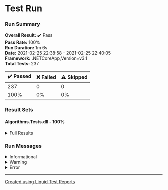 ﻿
# Test Run
### Run Summary

<p>
<strong>Overall Result:</strong> ✔️ Pass <br />
<strong>Pass Rate:</strong> 100% <br />
<strong>Run Duration:</strong> 1m 6s  <br />
<strong>Date:</strong> 2021-02-25 22:38:58 - 2021-02-25 22:40:05 <br />
<strong>Framework:</strong> .NETCoreApp,Version=v3.1 <br />
<strong>Total Tests:</strong> 237 <br />
</p>

<table>
<thead>
<tr>
<th>✔️ Passed</th>
<th>❌ Failed</th>
<th>⚠️ Skipped</th>
</tr>
</thead>
<tbody>
<tr>
<td>237</td>
<td>0</td>
<td>0</td>
</tr>
<tr>
<td>100%</td>
<td>0%</td>
<td>0%</td>
</tr>
</tbody>
</table>

### Result Sets
#### Algorithms.Tests.dll - 100%
<details>
<summary>Full Results</summary>
<table>
<thead>
<tr>
<th>Result</th>
<th>Test</th>
<th>Duration</th>
</tr>
</thead>
<tr>
<td> ✔️ Passed </td>
<td>Insert</td>
<td>9ms</td>
</tr>
<tr>
<td> ✔️ Passed </td>
<td>Insert</td>
<td>5ms</td>
</tr>
<tr>
<td> ✔️ Passed </td>
<td>Find</td>
<td>1ms</td>
</tr>
<tr>
<td> ✔️ Passed </td>
<td>Find</td>
<td>< 1ms</td>
</tr>
<tr>
<td> ✔️ Passed </td>
<td>Find</td>
<td>< 1ms</td>
</tr>
<tr>
<td> ✔️ Passed </td>
<td>Find</td>
<td>< 1ms</td>
</tr>
<tr>
<td> ✔️ Passed </td>
<td>Find</td>
<td>< 1ms</td>
</tr>
<tr>
<td> ✔️ Passed </td>
<td>Find</td>
<td>< 1ms</td>
</tr>
<tr>
<td> ✔️ Passed </td>
<td>Find</td>
<td>< 1ms</td>
</tr>
<tr>
<td> ✔️ Passed </td>
<td>Export_PreOrder</td>
<td>4ms</td>
</tr>
<tr>
<td> ✔️ Passed </td>
<td>Export_PreOrder</td>
<td>4ms</td>
</tr>
<tr>
<td> ✔️ Passed </td>
<td>Export_InOrder</td>
<td>2ms</td>
</tr>
<tr>
<td> ✔️ Passed </td>
<td>Export_InOrder</td>
<td>2ms</td>
</tr>
<tr>
<td> ✔️ Passed </td>
<td>Export_PostOrder</td>
<td>2ms</td>
</tr>
<tr>
<td> ✔️ Passed </td>
<td>Export_PostOrder</td>
<td>2ms</td>
</tr>
<tr>
<td> ✔️ Passed </td>
<td>Remove</td>
<td>1ms</td>
</tr>
<tr>
<td> ✔️ Passed </td>
<td>Remove</td>
<td>< 1ms</td>
</tr>
<tr>
<td> ✔️ Passed </td>
<td>Remove</td>
<td>< 1ms</td>
</tr>
<tr>
<td> ✔️ Passed </td>
<td>Remove</td>
<td>< 1ms</td>
</tr>
<tr>
<td> ✔️ Passed </td>
<td>Remove</td>
<td>< 1ms</td>
</tr>
<tr>
<td> ✔️ Passed </td>
<td>Remove</td>
<td>< 1ms</td>
</tr>
<tr>
<td> ✔️ Passed </td>
<td>Remove</td>
<td>< 1ms</td>
</tr>
<tr>
<td> ✔️ Passed </td>
<td>Remove</td>
<td>< 1ms</td>
</tr>
<tr>
<td> ✔️ Passed </td>
<td>Remove</td>
<td>< 1ms</td>
</tr>
<tr>
<td> ✔️ Passed </td>
<td>Remove</td>
<td>< 1ms</td>
</tr>
<tr>
<td> ✔️ Passed </td>
<td>Push</td>
<td>< 1ms</td>
</tr>
<tr>
<td> ✔️ Passed </td>
<td>Push</td>
<td>< 1ms</td>
</tr>
<tr>
<td> ✔️ Passed </td>
<td>Pop</td>
<td>< 1ms</td>
</tr>
<tr>
<td> ✔️ Passed </td>
<td>Pop</td>
<td>< 1ms</td>
</tr>
<tr>
<td> ✔️ Passed </td>
<td>Pop_Empty</td>
<td>1ms</td>
</tr>
<tr>
<td> ✔️ Passed </td>
<td>Pop_N</td>
<td>1ms</td>
</tr>
<tr>
<td> ✔️ Passed </td>
<td>Pop_N</td>
<td>1ms</td>
</tr>
<tr>
<td> ✔️ Passed </td>
<td>Push</td>
<td>< 1ms</td>
</tr>
<tr>
<td> ✔️ Passed </td>
<td>Push</td>
<td>< 1ms</td>
</tr>
<tr>
<td> ✔️ Passed </td>
<td>Pop</td>
<td>< 1ms</td>
</tr>
<tr>
<td> ✔️ Passed </td>
<td>Pop</td>
<td>< 1ms</td>
</tr>
<tr>
<td> ✔️ Passed </td>
<td>Pop_Empty</td>
<td>< 1ms</td>
</tr>
<tr>
<td> ✔️ Passed </td>
<td>Pop_N</td>
<td>< 1ms</td>
</tr>
<tr>
<td> ✔️ Passed </td>
<td>Pop_N</td>
<td>< 1ms</td>
</tr>
<tr>
<td> ✔️ Passed </td>
<td>Push</td>
<td>< 1ms</td>
</tr>
<tr>
<td> ✔️ Passed </td>
<td>Push</td>
<td>< 1ms</td>
</tr>
<tr>
<td> ✔️ Passed </td>
<td>Push_Oversized</td>
<td>< 1ms</td>
</tr>
<tr>
<td> ✔️ Passed </td>
<td>Push_Oversized</td>
<td>< 1ms</td>
</tr>
<tr>
<td> ✔️ Passed </td>
<td>Pop</td>
<td>< 1ms</td>
</tr>
<tr>
<td> ✔️ Passed </td>
<td>Pop</td>
<td>< 1ms</td>
</tr>
<tr>
<td> ✔️ Passed </td>
<td>Pop_Empty</td>
<td>< 1ms</td>
</tr>
<tr>
<td> ✔️ Passed </td>
<td>SortWithXOR</td>
<td>< 1ms</td>
</tr>
<tr>
<td> ✔️ Passed </td>
<td>SortWithXOR</td>
<td>< 1ms</td>
</tr>
<tr>
<td> ✔️ Passed </td>
<td>SortWithAuxVar</td>
<td>< 1ms</td>
</tr>
<tr>
<td> ✔️ Passed </td>
<td>SortWithAuxVar</td>
<td>< 1ms</td>
</tr>
<tr>
<td> ✔️ Passed </td>
<td>CompareMethods</td>
<td>< 1ms</td>
</tr>
<tr>
<td> ✔️ Passed </td>
<td>CompareMethods</td>
<td>< 1ms</td>
</tr>
<tr>
<td> ✔️ Passed </td>
<td>HeapSort</td>
<td>1s 439ms</td>
</tr>
<tr>
<td> ✔️ Passed </td>
<td>HeapSort</td>
<td>< 1ms</td>
</tr>
<tr>
<td> ✔️ Passed </td>
<td>HeapSort</td>
<td>< 1ms</td>
</tr>
<tr>
<td> ✔️ Passed </td>
<td>HeapSort</td>
<td>< 1ms</td>
</tr>
<tr>
<td> ✔️ Passed </td>
<td>HeapSort</td>
<td>< 1ms</td>
</tr>
<tr>
<td> ✔️ Passed </td>
<td>HeapSort</td>
<td>5ms</td>
</tr>
<tr>
<td> ✔️ Passed </td>
<td>HeapSort</td>
<td>65ms</td>
</tr>
<tr>
<td> ✔️ Passed </td>
<td>HeapSort</td>
<td>762ms</td>
</tr>
<tr>
<td> ✔️ Passed </td>
<td>SortWithXOR</td>
<td>10s 607ms</td>
</tr>
<tr>
<td> ✔️ Passed </td>
<td>SortWithXOR</td>
<td>10s 606ms</td>
</tr>
<tr>
<td> ✔️ Passed </td>
<td>SortWithAuxVar</td>
<td>10s 580ms</td>
</tr>
<tr>
<td> ✔️ Passed </td>
<td>SortWithAuxVar</td>
<td>10s 579ms</td>
</tr>
<tr>
<td> ✔️ Passed </td>
<td>CompareMethods</td>
<td>10s 632ms</td>
</tr>
<tr>
<td> ✔️ Passed </td>
<td>CompareMethods</td>
<td>10s 632ms</td>
</tr>
<tr>
<td> ✔️ Passed </td>
<td>SortWithXOR</td>
<td>10s 596ms</td>
</tr>
<tr>
<td> ✔️ Passed </td>
<td>SortWithXOR</td>
<td>10s 596ms</td>
</tr>
<tr>
<td> ✔️ Passed </td>
<td>SortWithAuxVar</td>
<td>10s 555ms</td>
</tr>
<tr>
<td> ✔️ Passed </td>
<td>SortWithAuxVar</td>
<td>10s 555ms</td>
</tr>
<tr>
<td> ✔️ Passed </td>
<td>CompareMethods</td>
<td>10s 555ms</td>
</tr>
<tr>
<td> ✔️ Passed </td>
<td>CompareMethods</td>
<td>10s 555ms</td>
</tr>
<tr>
<td> ✔️ Passed </td>
<td>SortWithXOR</td>
<td>< 1ms</td>
</tr>
<tr>
<td> ✔️ Passed </td>
<td>SortWithXOR</td>
<td>< 1ms</td>
</tr>
<tr>
<td> ✔️ Passed </td>
<td>SortWithAuxVar</td>
<td>< 1ms</td>
</tr>
<tr>
<td> ✔️ Passed </td>
<td>SortWithAuxVar</td>
<td>< 1ms</td>
</tr>
<tr>
<td> ✔️ Passed </td>
<td>CompareMethods</td>
<td>< 1ms</td>
</tr>
<tr>
<td> ✔️ Passed </td>
<td>CompareMethods</td>
<td>< 1ms</td>
</tr>
<tr>
<td> ✔️ Passed </td>
<td>Search</td>
<td>< 1ms</td>
</tr>
<tr>
<td> ✔️ Passed </td>
<td>Search</td>
<td>< 1ms</td>
</tr>
<tr>
<td> ✔️ Passed </td>
<td>Search</td>
<td>< 1ms</td>
</tr>
<tr>
<td> ✔️ Passed </td>
<td>Search</td>
<td>< 1ms</td>
</tr>
<tr>
<td> ✔️ Passed </td>
<td>Search</td>
<td>< 1ms</td>
</tr>
<tr>
<td> ✔️ Passed </td>
<td>Search</td>
<td>< 1ms</td>
</tr>
<tr>
<td> ✔️ Passed </td>
<td>Search</td>
<td>< 1ms</td>
</tr>
<tr>
<td> ✔️ Passed </td>
<td>Search</td>
<td>< 1ms</td>
</tr>
<tr>
<td> ✔️ Passed </td>
<td>Push</td>
<td>< 1ms</td>
</tr>
<tr>
<td> ✔️ Passed </td>
<td>Push</td>
<td>< 1ms</td>
</tr>
<tr>
<td> ✔️ Passed </td>
<td>Pop</td>
<td>< 1ms</td>
</tr>
<tr>
<td> ✔️ Passed </td>
<td>Pop</td>
<td>< 1ms</td>
</tr>
<tr>
<td> ✔️ Passed </td>
<td>Pop_Empty</td>
<td>< 1ms</td>
</tr>
<tr>
<td> ✔️ Passed </td>
<td>Push</td>
<td>< 1ms</td>
</tr>
<tr>
<td> ✔️ Passed </td>
<td>Push</td>
<td>< 1ms</td>
</tr>
<tr>
<td> ✔️ Passed </td>
<td>Push_Oversized</td>
<td>< 1ms</td>
</tr>
<tr>
<td> ✔️ Passed </td>
<td>Push_Oversized</td>
<td>< 1ms</td>
</tr>
<tr>
<td> ✔️ Passed </td>
<td>Pop</td>
<td>< 1ms</td>
</tr>
<tr>
<td> ✔️ Passed </td>
<td>Pop</td>
<td>< 1ms</td>
</tr>
<tr>
<td> ✔️ Passed </td>
<td>Pop_Empty</td>
<td>< 1ms</td>
</tr>
<tr>
<td> ✔️ Passed </td>
<td>Insertion</td>
<td>1ms</td>
</tr>
<tr>
<td> ✔️ Passed </td>
<td>Insertion_WithCollision</td>
<td>< 1ms</td>
</tr>
<tr>
<td> ✔️ Passed </td>
<td>Get</td>
<td>1ms</td>
</tr>
<tr>
<td> ✔️ Passed </td>
<td>Get</td>
<td>< 1ms</td>
</tr>
<tr>
<td> ✔️ Passed </td>
<td>Get</td>
<td>< 1ms</td>
</tr>
<tr>
<td> ✔️ Passed </td>
<td>Get</td>
<td>< 1ms</td>
</tr>
<tr>
<td> ✔️ Passed </td>
<td>Get</td>
<td>< 1ms</td>
</tr>
<tr>
<td> ✔️ Passed </td>
<td>Get</td>
<td>< 1ms</td>
</tr>
<tr>
<td> ✔️ Passed </td>
<td>Update</td>
<td>< 1ms</td>
</tr>
<tr>
<td> ✔️ Passed </td>
<td>Update_WithCollision</td>
<td>< 1ms</td>
</tr>
<tr>
<td> ✔️ Passed </td>
<td>Update_WithCollision_MiddleElement</td>
<td>< 1ms</td>
</tr>
<tr>
<td> ✔️ Passed </td>
<td>FirstTry</td>
<td>< 1ms</td>
</tr>
<tr>
<td> ✔️ Passed </td>
<td>FirstTry</td>
<td>< 1ms</td>
</tr>
<tr>
<td> ✔️ Passed </td>
<td>FirstTry</td>
<td>7ms</td>
</tr>
<tr>
<td> ✔️ Passed </td>
<td>FirstTry</td>
<td>3ms</td>
</tr>
<tr>
<td> ✔️ Passed </td>
<td>FirstTry</td>
<td>2ms</td>
</tr>
<tr>
<td> ✔️ Passed </td>
<td>FirstTry</td>
<td>2ms</td>
</tr>
<tr>
<td> ✔️ Passed </td>
<td>SecondTry</td>
<td>7ms</td>
</tr>
<tr>
<td> ✔️ Passed </td>
<td>SecondTry</td>
<td>2ms</td>
</tr>
<tr>
<td> ✔️ Passed </td>
<td>SecondTry</td>
<td>2ms</td>
</tr>
<tr>
<td> ✔️ Passed </td>
<td>SecondTry</td>
<td>2ms</td>
</tr>
<tr>
<td> ✔️ Passed </td>
<td>SecondTry</td>
<td>< 1ms</td>
</tr>
<tr>
<td> ✔️ Passed </td>
<td>ThirdTry</td>
<td>27ms</td>
</tr>
<tr>
<td> ✔️ Passed </td>
<td>ThirdTry</td>
<td>6ms</td>
</tr>
<tr>
<td> ✔️ Passed </td>
<td>ThirdTry</td>
<td>13ms</td>
</tr>
<tr>
<td> ✔️ Passed </td>
<td>ThirdTry</td>
<td>7ms</td>
</tr>
<tr>
<td> ✔️ Passed </td>
<td>ThirdTry</td>
<td>< 1ms</td>
</tr>
<tr>
<td> ✔️ Passed </td>
<td>FirstTry</td>
<td>< 1ms</td>
</tr>
<tr>
<td> ✔️ Passed </td>
<td>FirstTry</td>
<td>< 1ms</td>
</tr>
<tr>
<td> ✔️ Passed </td>
<td>FirstTry_BitwiseAbs</td>
<td>< 1ms</td>
</tr>
<tr>
<td> ✔️ Passed </td>
<td>FirstTry_BitwiseAbs</td>
<td>< 1ms</td>
</tr>
<tr>
<td> ✔️ Passed </td>
<td>SecondTry</td>
<td>< 1ms</td>
</tr>
<tr>
<td> ✔️ Passed </td>
<td>SecondTry</td>
<td>< 1ms</td>
</tr>
<tr>
<td> ✔️ Passed </td>
<td>SecondTry_BitwiseAbs</td>
<td>< 1ms</td>
</tr>
<tr>
<td> ✔️ Passed </td>
<td>SecondTry_BitwiseAbs</td>
<td>< 1ms</td>
</tr>
<tr>
<td> ✔️ Passed </td>
<td>FirstTry</td>
<td>1ms</td>
</tr>
<tr>
<td> ✔️ Passed </td>
<td>FirstTry</td>
<td>1ms</td>
</tr>
<tr>
<td> ✔️ Passed </td>
<td>FirstTry</td>
<td>< 1ms</td>
</tr>
<tr>
<td> ✔️ Passed </td>
<td>FirstTry</td>
<td>< 1ms</td>
</tr>
<tr>
<td> ✔️ Passed </td>
<td>FirstTry</td>
<td>< 1ms</td>
</tr>
<tr>
<td> ✔️ Passed </td>
<td>FirstTry</td>
<td>< 1ms</td>
</tr>
<tr>
<td> ✔️ Passed </td>
<td>FirstTry</td>
<td>< 1ms</td>
</tr>
<tr>
<td> ✔️ Passed </td>
<td>FirstTry</td>
<td>< 1ms</td>
</tr>
<tr>
<td> ✔️ Passed </td>
<td>FirstTry</td>
<td>< 1ms</td>
</tr>
<tr>
<td> ✔️ Passed </td>
<td>FirstTry</td>
<td>< 1ms</td>
</tr>
<tr>
<td> ✔️ Passed </td>
<td>SecondTry</td>
<td>< 1ms</td>
</tr>
<tr>
<td> ✔️ Passed </td>
<td>SecondTry</td>
<td>< 1ms</td>
</tr>
<tr>
<td> ✔️ Passed </td>
<td>SecondTry</td>
<td>< 1ms</td>
</tr>
<tr>
<td> ✔️ Passed </td>
<td>SecondTry</td>
<td>< 1ms</td>
</tr>
<tr>
<td> ✔️ Passed </td>
<td>SecondTry</td>
<td>< 1ms</td>
</tr>
<tr>
<td> ✔️ Passed </td>
<td>SecondTry</td>
<td>< 1ms</td>
</tr>
<tr>
<td> ✔️ Passed </td>
<td>SecondTry</td>
<td>< 1ms</td>
</tr>
<tr>
<td> ✔️ Passed </td>
<td>SecondTry</td>
<td>< 1ms</td>
</tr>
<tr>
<td> ✔️ Passed </td>
<td>SecondTry</td>
<td>< 1ms</td>
</tr>
<tr>
<td> ✔️ Passed </td>
<td>SecondTry</td>
<td>< 1ms</td>
</tr>
<tr>
<td> ✔️ Passed </td>
<td>BinaryConverter_Tests</td>
<td>< 1ms</td>
</tr>
<tr>
<td> ✔️ Passed </td>
<td>BinaryConverter_Tests</td>
<td>< 1ms</td>
</tr>
<tr>
<td> ✔️ Passed </td>
<td>BinaryConverter_Tests</td>
<td>< 1ms</td>
</tr>
<tr>
<td> ✔️ Passed </td>
<td>BinaryConverter_Tests</td>
<td>< 1ms</td>
</tr>
<tr>
<td> ✔️ Passed </td>
<td>FirstTry</td>
<td>1ms</td>
</tr>
<tr>
<td> ✔️ Passed </td>
<td>FirstTry</td>
<td>1ms</td>
</tr>
<tr>
<td> ✔️ Passed </td>
<td>FirstTry</td>
<td>< 1ms</td>
</tr>
<tr>
<td> ✔️ Passed </td>
<td>SecondTry</td>
<td>< 1ms</td>
</tr>
<tr>
<td> ✔️ Passed </td>
<td>SecondTry</td>
<td>< 1ms</td>
</tr>
<tr>
<td> ✔️ Passed </td>
<td>SecondTry</td>
<td>< 1ms</td>
</tr>
<tr>
<td> ✔️ Passed </td>
<td>ThirdTry</td>
<td>< 1ms</td>
</tr>
<tr>
<td> ✔️ Passed </td>
<td>ThirdTry</td>
<td>< 1ms</td>
</tr>
<tr>
<td> ✔️ Passed </td>
<td>ThirdTry</td>
<td>< 1ms</td>
</tr>
<tr>
<td> ✔️ Passed </td>
<td>FourthTry</td>
<td>< 1ms</td>
</tr>
<tr>
<td> ✔️ Passed </td>
<td>FourthTry</td>
<td>< 1ms</td>
</tr>
<tr>
<td> ✔️ Passed </td>
<td>FourthTry</td>
<td>< 1ms</td>
</tr>
<tr>
<td> ✔️ Passed </td>
<td>FirstTry_Tests</td>
<td>< 1ms</td>
</tr>
<tr>
<td> ✔️ Passed </td>
<td>FirstTry_Tests</td>
<td>< 1ms</td>
</tr>
<tr>
<td> ✔️ Passed </td>
<td>FirstTry_Tests</td>
<td>< 1ms</td>
</tr>
<tr>
<td> ✔️ Passed </td>
<td>FirstTry_Tests</td>
<td>< 1ms</td>
</tr>
<tr>
<td> ✔️ Passed </td>
<td>FirstTry_Tests</td>
<td>< 1ms</td>
</tr>
<tr>
<td> ✔️ Passed </td>
<td>FirstTry_Tests</td>
<td>< 1ms</td>
</tr>
<tr>
<td> ✔️ Passed </td>
<td>FirstTry_Tests</td>
<td>< 1ms</td>
</tr>
<tr>
<td> ✔️ Passed </td>
<td>FirstTry_OutOfRange_Tests</td>
<td>< 1ms</td>
</tr>
<tr>
<td> ✔️ Passed </td>
<td>FirstTry_OutOfRange_Tests</td>
<td>< 1ms</td>
</tr>
<tr>
<td> ✔️ Passed </td>
<td>FirstTry_OutOfRange_Tests</td>
<td>< 1ms</td>
</tr>
<tr>
<td> ✔️ Passed </td>
<td>FirstTry</td>
<td>< 1ms</td>
</tr>
<tr>
<td> ✔️ Passed </td>
<td>FirstTry</td>
<td>< 1ms</td>
</tr>
<tr>
<td> ✔️ Passed </td>
<td>FirstTry</td>
<td>< 1ms</td>
</tr>
<tr>
<td> ✔️ Passed </td>
<td>FirstTry</td>
<td>< 1ms</td>
</tr>
<tr>
<td> ✔️ Passed </td>
<td>FirstTry</td>
<td>< 1ms</td>
</tr>
<tr>
<td> ✔️ Passed </td>
<td>FirstTry</td>
<td>< 1ms</td>
</tr>
<tr>
<td> ✔️ Passed </td>
<td>FirstTry</td>
<td>< 1ms</td>
</tr>
<tr>
<td> ✔️ Passed </td>
<td>SecondTry</td>
<td>< 1ms</td>
</tr>
<tr>
<td> ✔️ Passed </td>
<td>SecondTry</td>
<td>< 1ms</td>
</tr>
<tr>
<td> ✔️ Passed </td>
<td>SecondTry</td>
<td>< 1ms</td>
</tr>
<tr>
<td> ✔️ Passed </td>
<td>ThirdTry</td>
<td>< 1ms</td>
</tr>
<tr>
<td> ✔️ Passed </td>
<td>ThirdTry</td>
<td>< 1ms</td>
</tr>
<tr>
<td> ✔️ Passed </td>
<td>ThirdTry</td>
<td>< 1ms</td>
</tr>
<tr>
<td> ✔️ Passed </td>
<td>FourthTry</td>
<td>< 1ms</td>
</tr>
<tr>
<td> ✔️ Passed </td>
<td>FourthTry</td>
<td>< 1ms</td>
</tr>
<tr>
<td> ✔️ Passed </td>
<td>FourthTry</td>
<td>< 1ms</td>
</tr>
<tr>
<td> ✔️ Passed </td>
<td>FirstTry</td>
<td>11ms</td>
</tr>
<tr>
<td> ✔️ Passed </td>
<td>FirstTry</td>
<td>< 1ms</td>
</tr>
<tr>
<td> ✔️ Passed </td>
<td>FirstTry</td>
<td>< 1ms</td>
</tr>
<tr>
<td> ✔️ Passed </td>
<td>FirstTry</td>
<td>< 1ms</td>
</tr>
<tr>
<td> ✔️ Passed </td>
<td>FirstTry</td>
<td>< 1ms</td>
</tr>
<tr>
<td> ✔️ Passed </td>
<td>FirstTry</td>
<td>< 1ms</td>
</tr>
<tr>
<td> ✔️ Passed </td>
<td>FirstTry</td>
<td>< 1ms</td>
</tr>
<tr>
<td> ✔️ Passed </td>
<td>FirstTry</td>
<td>< 1ms</td>
</tr>
<tr>
<td> ✔️ Passed </td>
<td>FirstTry</td>
<td>4ms</td>
</tr>
<tr>
<td> ✔️ Passed </td>
<td>FirstTry</td>
<td>< 1ms</td>
</tr>
<tr>
<td> ✔️ Passed </td>
<td>SecondTry</td>
<td>2ms</td>
</tr>
<tr>
<td> ✔️ Passed </td>
<td>SecondTry</td>
<td>< 1ms</td>
</tr>
<tr>
<td> ✔️ Passed </td>
<td>SecondTry</td>
<td>< 1ms</td>
</tr>
<tr>
<td> ✔️ Passed </td>
<td>SecondTry</td>
<td>< 1ms</td>
</tr>
<tr>
<td> ✔️ Passed </td>
<td>SecondTry</td>
<td>< 1ms</td>
</tr>
<tr>
<td> ✔️ Passed </td>
<td>SecondTry</td>
<td>< 1ms</td>
</tr>
<tr>
<td> ✔️ Passed </td>
<td>SecondTry</td>
<td>< 1ms</td>
</tr>
<tr>
<td> ✔️ Passed </td>
<td>SecondTry</td>
<td>< 1ms</td>
</tr>
<tr>
<td> ✔️ Passed </td>
<td>SecondTry</td>
<td>< 1ms</td>
</tr>
<tr>
<td> ✔️ Passed </td>
<td>SecondTry</td>
<td>< 1ms</td>
</tr>
<tr>
<td> ✔️ Passed </td>
<td>FirstTry</td>
<td>< 1ms</td>
</tr>
<tr>
<td> ✔️ Passed </td>
<td>FirstTry</td>
<td>< 1ms</td>
</tr>
<tr>
<td> ✔️ Passed </td>
<td>FirstTry</td>
<td>< 1ms</td>
</tr>
<tr>
<td> ✔️ Passed </td>
<td>FirstTry</td>
<td>< 1ms</td>
</tr>
<tr>
<td> ✔️ Passed </td>
<td>SecondTry</td>
<td>< 1ms</td>
</tr>
<tr>
<td> ✔️ Passed </td>
<td>SecondTry</td>
<td>< 1ms</td>
</tr>
<tr>
<td> ✔️ Passed </td>
<td>SecondTry</td>
<td>< 1ms</td>
</tr>
<tr>
<td> ✔️ Passed </td>
<td>SecondTry</td>
<td>< 1ms</td>
</tr>
<tr>
<td> ✔️ Passed </td>
<td>FirstTry_Exceptions</td>
<td>< 1ms</td>
</tr>
<tr>
<td> ✔️ Passed </td>
<td>FirstTry_Exceptions</td>
<td>< 1ms</td>
</tr>
<tr>
<td> ✔️ Passed </td>
<td>FirstTry_Exceptions</td>
<td>< 1ms</td>
</tr>
<tr>
<td> ✔️ Passed </td>
<td>FirstTry_Exceptions</td>
<td>< 1ms</td>
</tr>
<tr>
<td> ✔️ Passed </td>
<td>SecondTry_Exceptions</td>
<td>< 1ms</td>
</tr>
<tr>
<td> ✔️ Passed </td>
<td>SecondTry_Exceptions</td>
<td>< 1ms</td>
</tr>
<tr>
<td> ✔️ Passed </td>
<td>SecondTry_Exceptions</td>
<td>< 1ms</td>
</tr>
<tr>
<td> ✔️ Passed </td>
<td>SecondTry_Exceptions</td>
<td>< 1ms</td>
</tr>
<tr>
<td> ✔️ Passed </td>
<td>FirstTry</td>
<td>< 1ms</td>
</tr>
<tr>
<td> ✔️ Passed </td>
<td>FirstTry</td>
<td>< 1ms</td>
</tr>
<tr>
<td> ✔️ Passed </td>
<td>FirstTry</td>
<td>< 1ms</td>
</tr>
<tr>
<td> ✔️ Passed </td>
<td>SecondTry</td>
<td>< 1ms</td>
</tr>
<tr>
<td> ✔️ Passed </td>
<td>SecondTry</td>
<td>< 1ms</td>
</tr>
<tr>
<td> ✔️ Passed </td>
<td>SecondTry</td>
<td>< 1ms</td>
</tr>
</tbody>
</table>
</details>

### Run Messages
<details>
<summary>Informational</summary>
<pre><code>
</code></pre>
</details>

<details>
<summary>Warning</summary>
<pre><code>
</code></pre>
</details>

<details>
<summary>Error</summary>
<pre><code>
</code></pre>
</details>



----

[Created using Liquid Test Reports](https://github.com/kurtmkurtm/LiquidTestReports)